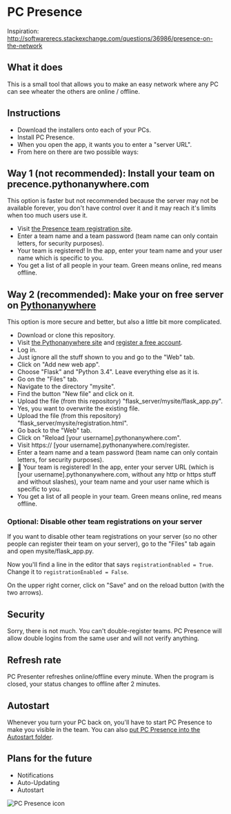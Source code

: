 # PC Presence

Inspiration: <http://softwarerecs.stackexchange.com/questions/36986/presence-on-the-network>

## What it does

This is a small tool that allows you to make an easy network where any PC can see wheater the others are online / offline.

## Instructions

- Download the installers onto each of your PCs.
- Install PC Presence.
- When you open the app, it wants you to enter a "server URL".
- From here on there are two possible ways:

## Way 1 (not recommended): Install your team on precence.pythonanywhere.com

This option is faster but not recommended because the server may not be available forever, you don't have control over it and it may reach it's limits when too much users use it.

- Visit [the Presence team registration site](http://presence.pythonanywhere.com/register).
- Enter a team name and a team password (team name can only contain letters, for security purposes).
- Your team is registered! In the app, enter your team name and your user name which is specific to you.
- You get a list of all people in your team. Green means online, red means offline.

## Way 2 (recommended): Make your on free server on [Pythonanywhere](https://pythonanywhere.com)

This option is more secure and better, but also a little bit more complicated.

- Download or clone this repository.
- Visit [the Pythonanywhere site](https://pythonanywhere.com) and [register a free account](https://www.pythonanywhere.com/registration/register/beginner/).
- Log in.
- Just ignore all the stuff shown to you and go to the "Web" tab.
- Click on "Add new web app".
- Choose "Flask" and "Python 3.4". Leave everything else as it is.
- Go on the "Files" tab.
- Navigate to the directory "mysite".
- Find the button "New file" and click on it.
- Upload the file (from this repository) "flask_server/mysite/flask_app.py".
- Yes, you want to overwrite the existing file.
- Upload the file (from this repository) "flask_server/mysite/registration.html".
- Go back to the "Web" tab.
- Click on "Reload [your username].pythonanywhere.com".
- Visit https:// [your username].pythonanywhere.com/register.
- Enter a team name and a team password (team name can only contain letters, for security purposes).
- :tada: Your team is registered! In the app, enter your server URL (which is [your username].pythonanywhere.com, without any http or https stuff and without slashes), your team name and your user name which is specific to you.
- You get a list of all people in your team. Green means online, red means offline.

### Optional: Disable other team registrations on your server

If you want to disable other team registrations on your server (so no other people can register their team on your server), go to the "Files" tab again and open mysite/flask_app.py.

Now you'll find a line in the editor that says `registrationEnabled = True`. Change it to `registrationEnabled = False`.

On the upper right corner, click on "Save" and on the reload button (with the two arrows).

## Security

Sorry, there is not much. You can't double-register teams. PC Presence will allow double logins from the same user and will not verify anything.

## Refresh rate

PC Presenter refreshes online/offline every minute. When the program is closed, your status changes to offline after 2 minutes.

## Autostart

Whenever you turn your PC back on, you'll have to start PC Presence to make you visible in the team. You can also [put PC Presence into the Autostart folder](http://tunecomp.net/add-app-to-startup/).

## Plans for the future

- Notifications
- Auto-Updating
- Autostart

![PC Presence icon](https://raw.githubusercontent.com/pal03377/pc_presence/master/icon.ico)
